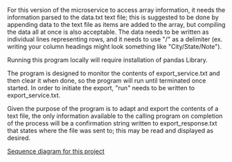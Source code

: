 For this version of the microservice to access array information, it needs the information parsed to the data.txt text file; this is suggested to be done by appending data to the text file as items are added to the array, but compiling the data all at once is also acceptable. The data needs to be written as individual lines representing rows, and it needs to use "/" as a delimiter (ex. writing your column headings might look something like "City/State/Note"). 

Running this program locally will require installation of pandas Library. 

The program is designed to monitor the contents of export_service.txt and then clear it when done, so the program will run until terminated once started. In order to initiate the export, "run" needs to be written to export_service.txt. 

Given the purpose of the program is to adapt and export the contents of a text file, the only information available to the calling program on completion of the process will be a confirmation string written to export_response.txt that states where the file was sent to; this may be read and displayed as desired.

[Sequence diagram for this project](Sequence%20diagram.jpeg)